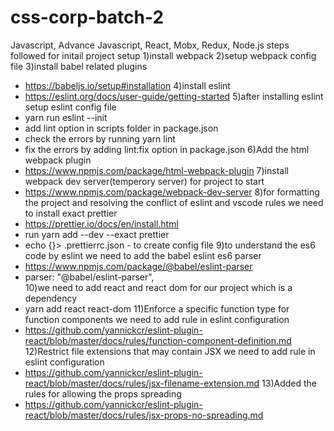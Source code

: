 # css-corp-batch-2
Javascript, Advance Javascript, React, Mobx, Redux, Node.js
steps followed for initail project setup
1)install webpack
2)setup webpack config file
3)install babel related plugins
 - https://babeljs.io/setup#installation
4)install eslint 
 - https://eslint.org/docs/user-guide/getting-started
5)after installing eslint setup eslint config file
  - yarn run eslint --init
  - add lint option in scripts folder in package.json
  - check the errors by running yarn lint
  - fix the errors by adding lint:fix option in package.json
6)Add the html webpack plugin  
  - https://www.npmjs.com/package/html-webpack-plugin
7)install webpack dev server(temperory server) for project to start
  - https://www.npmjs.com/package/webpack-dev-server
8)for formatting the project and resolving the conflict of eslint and vscode rules we need to install exact prettier
  - https://prettier.io/docs/en/install.html 
  - run yarn add --dev --exact prettier 
  - echo {}> .prettierrc.json - to create config file
9)to understand the es6 code by eslint we need to add the babel eslint es6 parser
  - https://www.npmjs.com/package/@babel/eslint-parser  
  - parser: "@babel/eslint-parser",   
10)we need to add react and react dom for our project which is a dependency
  - yarn add react react-dom
11)Enforce a specific function type for function components we need to add rule in eslint configuration
  - https://github.com/yannickcr/eslint-plugin-react/blob/master/docs/rules/function-component-definition.md
12)Restrict file extensions that may contain JSX we need to add rule in eslint configuration
  - https://github.com/yannickcr/eslint-plugin-react/blob/master/docs/rules/jsx-filename-extension.md
13)Added the rules for allowing the props spreading
  - https://github.com/yannickcr/eslint-plugin-react/blob/master/docs/rules/jsx-props-no-spreading.md
  